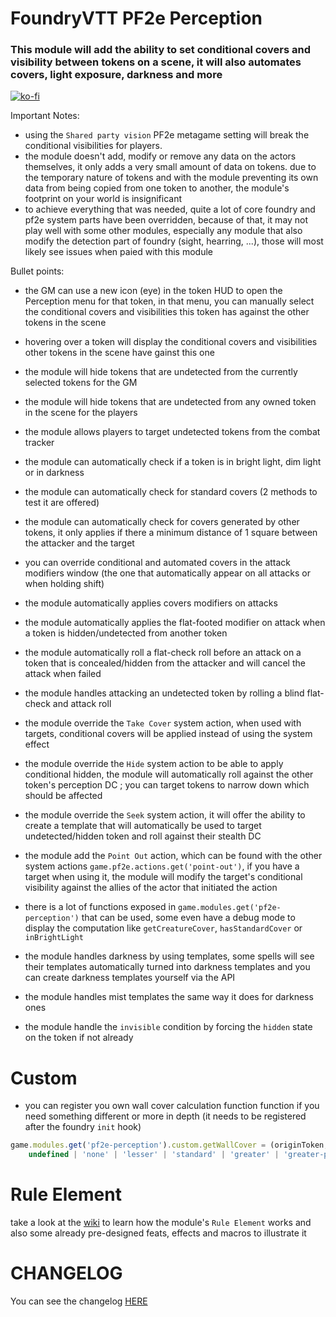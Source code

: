 # FoundryVTT PF2e Perception

### This module will add the ability to set conditional covers and visibility between tokens on a scene, it will also automates covers, light exposure, darkness and more

[![ko-fi](https://ko-fi.com/img/githubbutton_sm.svg)](https://ko-fi.com/K3K6M2V13)

Important Notes:

-   using the `Shared party vision` PF2e metagame setting will break the conditional visibilities for players.
-   the module doesn't add, modify or remove any data on the actors themselves, it only adds a very small amount of data on tokens. due to the temporary nature of tokens and with the module preventing its own data from being copied from one token to another, the module's footprint on your world is insignificant
-   to achieve everything that was needed, quite a lot of core foundry and pf2e system parts have been overridden, because of that, it may not play well with some other modules, especially any module that also modify the detection part of foundry (sight, hearring, ...), those will most likely see issues when paied with this module

Bullet points:

-   the GM can use a new icon (eye) in the token HUD to open the Perception menu for that token, in that menu, you can manually select the conditional covers and visibilities this token has against the other tokens in the scene

-   hovering over a token will display the conditional covers and visibilities other tokens in the scene have gainst this one

-   the module will hide tokens that are undetected from the currently selected tokens for the GM

-   the module will hide tokens that are undetected from any owned token in the scene for the players

-   the module allows players to target undetected tokens from the combat tracker

-   the module can automatically check if a token is in bright light, dim light or in darkness

-   the module can automatically check for standard covers (2 methods to test it are offered)

-   the module can automatically check for covers generated by other tokens, it only applies if there a minimum distance of 1 square between the attacker and the target

-   you can override conditional and automated covers in the attack modifiers window (the one that automatically appear on all attacks or when holding shift)

-   the module automatically applies covers modifiers on attacks

-   the module automatically applies the flat-footed modifier on attack when a token is hidden/undetected from another token

-   the module automatically roll a flat-check roll before an attack on a token that is concealed/hidden from the attacker and will cancel the attack when failed

-   the module handles attacking an undetected token by rolling a blind flat-check and attack roll

-   the module override the `Take Cover` system action, when used with targets, conditional covers will be applied instead of using the system effect

-   the module override the `Hide` system action to be able to apply conditional hidden, the module will automatically roll against the other token's perception DC ; you can target tokens to narrow down which should be affected

-   the module override the `Seek` system action, it will offer the ability to create a template that will automatically be used to target undetected/hidden token and roll against their stealth DC

-   the module add the `Point Out` action, which can be found with the other system actions `game.pf2e.actions.get('point-out')`, if you have a target when using it, the module will modify the target's conditional visibility against the allies of the actor that initiated the action

-   there is a lot of functions exposed in `game.modules.get('pf2e-perception')` that can be used, some even have a debug mode to display the computation like `getCreatureCover`, `hasStandardCover` or `inBrightLight`

-   the module handles darkness by using templates, some spells will see their templates automatically turned into darkness templates and you can create darkness templates yourself via the API

-   the module handles mist templates the same way it does for darkness ones

-   the module handle the `invisible` condition by forcing the `hidden` state on the token if not already

# Custom

-   you can register you own wall cover calculation function function if you need something different or more in depth (it needs to be registered after the foundry `init` hook)

```js
game.modules.get('pf2e-perception').custom.getWallCover = (originToken, targetToken) =>
    undefined | 'none' | 'lesser' | 'standard' | 'greater' | 'greater-prone'
```

# Rule Element

take a look at the [wiki](https://github.com/reonZ/pf2e-perception/wiki#rule-element) to learn how the module's `Rule Element` works and also some already pre-designed feats, effects and macros to illustrate it

# CHANGELOG

You can see the changelog [HERE](./CHANGELOG.md)
